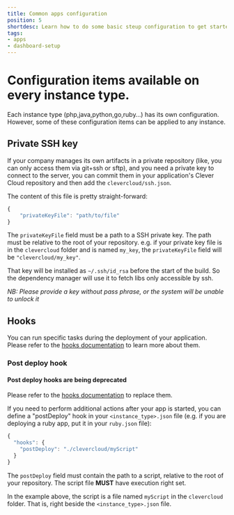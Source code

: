 ```yaml
---
title: Common apps configuration
position: 5
shortdesc: Learn how to do some basic steup configuration to get started
tags:
- apps
- dashboard-setup
---
```


#  Configuration items available on every instance type.

Each instance type (php,java,python,go,ruby…) has its own configuration. However, some of
these configuration items can be applied to any instance.

## Private SSH key

If your company manages its own artifacts in a private repository (like, you can only
access them via git+ssh or sftp), and you need a private key to connect to the server, you
can commit them in your application's Clever Cloud repository and then add the
`clevercloud/ssh.json`.

The content of this file is pretty straight-forward:

```javascript
{
    "privateKeyFile": "path/to/file"
}
```

The `privateKeyFile` field must be a path to a SSH private key. The path must be relative
to the root of your repository. e.g. if your private key file is in the `clevercloud`
folder and is named `my_key`, the `privateKeyFile` field will be `"clevercloud/my_key"`.

That key will be installed as `~/.ssh/id_rsa` before the start of the build. So the
dependency manager will use it to fetch libs only accessible by ssh.

*NB: Please provide a key without pass phrase, or the system will be unable to unlock it*

## Hooks

You can run specific tasks during the deployment of your application. Please
refer to the [hooks documentation](/doc/clever-cloud-overview/hooks/) to learn
more about them.

### Post deploy hook

<div class="panel panel-warning">
  <div class="panel-heading">
     <h4>Post deploy hooks are being deprecated</h4>
  </div>
  <div class="panel-body">
    Please refer to the <a href="/doc/clever-cloud-overview/hooks/">hooks documentation</a> to replace them.
  </div>
</div>

If you need to perform additional actions after your app is started, you can define a
"postDeploy" hook in your `<instance_type>.json` file (e.g. if you are deploying a ruby app,
put it in your `ruby.json` file):

```javascript
{
  "hooks": {
    "postDeploy": "./clevercloud/myScript"
  }
}
```

The `postDeploy` field must contain the path to a script, relative to the root of your
repository. The script file **MUST** have execution right set.

In the example above, the script is a file named `myScript` in the `clevercloud` folder.
That is, right beside the `<instance_type>.json` file.
